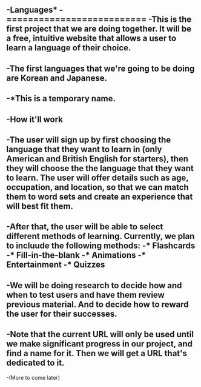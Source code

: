 -Languages*
-==========================
-This is the first project that we are doing together. It will be a free, intuitive website that allows a user to learn a language of their choice.
-
-The first languages that we're going to be doing are Korean and Japanese.
-
-*This is a temporary name.
-
-How it'll work
-------------------------
-The user will sign up by first choosing the language that they want to learn in (only American and British English for starters), then they will choose the the language that they want to learn. The user will offer details such as age, occupation, and location, so that we can match them to word sets and create an experience that will best fit them.
-
-After that, the user will be able to select different methods of learning. Currently, we plan to incluude the following methods:
-* Flashcards
-* Fill-in-the-blank
-* Animations
-* Entertainment
-* Quizzes
-
-We will be doing research to decide how and when to test users and have them review previous material. And to decide how to reward the user for their successes.
-
-Note that the current URL will only be used until we make significant progress in our project, and find a name for it. Then we will get a URL that's dedicated to it.
-
-(More to come later)
